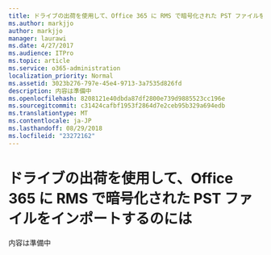 ```yaml
---
title: ドライブの出荷を使用して、Office 365 に RMS で暗号化された PST ファイルをインポートするのには
ms.author: markjjo
author: markjjo
manager: laurawi
ms.date: 4/27/2017
ms.audience: ITPro
ms.topic: article
ms.service: o365-administration
localization_priority: Normal
ms.assetid: 3023b276-797e-45e4-9713-3a7535d826fd
description: 内容は準備中
ms.openlocfilehash: 8208121e40dbda87df2800e739d9885523cc196e
ms.sourcegitcommit: c31424cafbf1953f2864d7e2ceb95b329a694edb
ms.translationtype: MT
ms.contentlocale: ja-JP
ms.lasthandoff: 08/29/2018
ms.locfileid: "23272162"
---
```

# <a name="use-drive-shipping-to-import-rms-encrypted-pst-files-to-office-365"></a>ドライブの出荷を使用して、Office 365 に RMS で暗号化された PST ファイルをインポートするのには

内容は準備中
  

